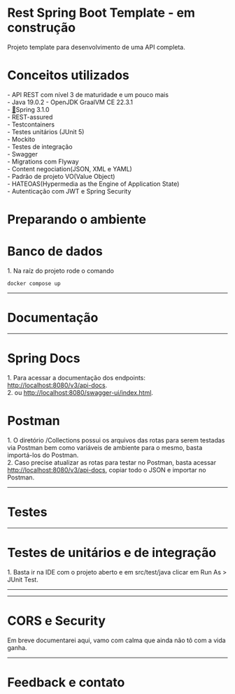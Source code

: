 # Rest Spring Boot Template - em construção

<p align="left">Projeto template para desenvolvimento de uma API completa.</p>

<h1 align="left">
Conceitos utilizados
</h1>
-	API REST com nível 3 de maturidade e um pouco mais </br>
-	Java 19.0.2 - OpenJDK GraalVM CE 22.3.1 </br>
-	<a href="https://spring.io">🔗</a>Spring 3.1.0 </br>
-   REST-assured </br>
-   Testcontainers </br>
-	Testes unitários (JUnit 5) </br>
-	Mockito </br>
-	Testes de integração </br>
-	Swagger </br>
-	Migrations com Flyway </br>
-	Content negociation(JSON, XML e YAML) </br>
-	Padrão de projeto VO(Value Object) </br>
-	HATEOAS(Hypermedia as the Engine of Application State) </br>
-	Autenticação com JWT e Spring Security </br>

<h1 align="left">
    Preparando o ambiente
</h1>

<h1 align="left">
    Banco de dados
</h1>
1.	Na raíz do projeto rode o comando 

```
docker compose up
```
<hr />
<h1 align="left">
    Documentação
</h1>
<hr />
<h1 align="left">
    Spring Docs
</h1>
1.	Para acessar a documentação dos endpoints: <a href="http://localhost:8080/v3/api-docs">http://localhost:8080/v3/api-docs</a>. <br />
2. ou <a href="http://localhost:8080/swagger-ui/index.html">http://localhost:8080/swagger-ui/index.html</a>. <br />

<h1 align="left">
    Postman
</h1>
1.	O diretório /Collections possui os arquivos das rotas para serem testadas via Postman bem como variáveis de ambiente para o mesmo, basta importá-los do Postman. <br />
2.  Caso precise atualizar as rotas para testar no Postman, basta acessar <a href="http://localhost:8080/v3/api-docs">http://localhost:8080/v3/api-docs</a>, copiar todo o JSON e importar no Postman.

<hr />
<h1 align="left">
    Testes
</h1>
<hr />
<h1 align="left">
    Testes de unitários e de integração
</h1>
1.	Basta ir na IDE com o projeto aberto e em src/test/java clicar em Run As > JUnit Test.

<hr />
<hr />
<h1 align="left">
    CORS e Security
</h1>
Em breve documentarei aqui, vamo com calma que ainda não tô com a vida ganha.

<hr />
<h1 align="left">
    Feedback e contato
</h1>